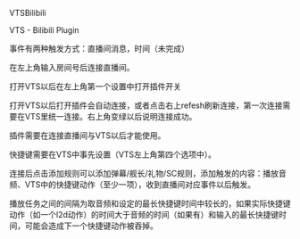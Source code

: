 VTSBilibili

VTS - Bilibili Plugin

事件有两种触发方式：直播间消息，时间（未完成）

在左上角输入房间号后连接直播间。

打开VTS以后在左上角第一个设置中打开插件开关

打开VTS以后打开插件会自动连接，或者点击右上refesh刷新连接，第一次连接需要在VTS里统一连接。右上角变绿以后说明连接成功。

插件需要在连接直播间与VTS以后才能使用。

快捷键需要在VTS中事先设置（VTS左上角第四个选项中）。

连接后点击添加规则可以添加弹幕/舰长/礼物/SC规则，添加触发的内容：播放音频、VTS中的快捷键动作（至少一项），收到直播间对应事件以后触发。

播放任务之间的间隔为取音频和设定的最长快捷键时间中较长的，如果实际快捷键动作（如一个l2d动作）的时间大于音频的时间（如果有）和输入的最长快捷键时间，可能会造成下一个快捷键动作被吞掉。

